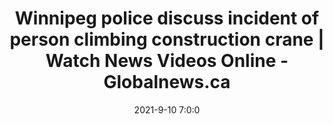 ---
"title": "Winnipeg police discuss incident of person climbing construction crane | Watch News Videos Online - Globalnews.ca"
"date": "2021-9-10 7:0:0"
"feed_name": "GOOGLENEWSCONSTRUCTION"
"feed_website": "https://news.google.com/search?q=construction%2Bincident&hl=en-US&gl=US&ceid=US:en"
"feed_rss": "https://news.google.com/rss/search?q=construction%2Bincident&hl=en-US&gl=US&ceid=US:en"
"link": "https://globalnews.ca/video/8181139/winnipeg-police-discuss-incident-of-person-climbing-construction-crane"
"file": "_posts/2021-1-1-af65214d98c0032fcd5824d23a77ecc4ed6d763a.md"
"accident": "0"
"drilling": "0"
"dead": "0"
"injured": "0"
---